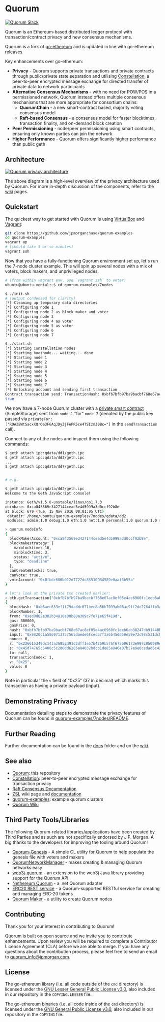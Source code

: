 # Quorum

<a href="https://quorumslack.azurewebsites.net" target="_blank" rel="noopener"><img title="Quorum Slack" src="https://quorumslack.azurewebsites.net/badge.svg" alt="Quorum Slack" /></a>

Quorum is an Ethereum-based distributed ledger protocol with transaction/contract privacy and new consensus mechanisms.

Quorum is a fork of [go-ethereum](https://github.com/ethereum/go-ethereum) and is updated in line with go-ethereum releases.

Key enhancements over go-ethereum:

* __Privacy__ - Quorum supports private transactions and private contracts through public/private state separation and utilising [Constellation](https://github.com/jpmorganchase/constellation), a peer-to-peer encrypted message exchange for directed transfer of private data to network participants
* __Alternative Consensus Mechanisms__ - with no need for POW/POS in a permissioned network, Quorum instead offers multiple consensus mechanisms that are more appropriate for consortium chains:
    * __QuorumChain__ - a new smart-contract based, majority voting consensus model
    * __Raft-based Consensus__ - a consensus model for faster blocktimes, transaction finality, and on-demand block creation
* __Peer Permissioning__ - node/peer permissioning using smart contracts, ensuring only known parties can join the network
* __Higher Performance__ - Quorum offers significantly higher performance than public geth


## Architecture

<a href="https://github.com/jpmorganchase/quorum/wiki/Transaction-Processing#private-transaction-process-flow">![Quorum privacy architecture](https://github.com/jpmorganchase/quorum-docs/raw/master/images/QuorumTransactionProcessing.JPG)</a>

The above diagram is a high-level overview of the privacy architecture used by Quorum. For more in-depth discussion of the components, refer to the [wiki](https://github.com/jpmorganchase/quorum/wiki/) pages.

## Quickstart

The quickest way to get started with Quorum is using [VirtualBox](https://www.virtualbox.org/wiki/Downloads) and [Vagrant](https://www.vagrantup.com/downloads.html):

```sh
git clone https://github.com/jpmorganchase/quorum-examples
cd quorum-examples
vagrant up
# (should take 5 or so minutes)
vagrant ssh
```

Now that you have a fully-functioning Quorum environment set up, let's run the 7-node cluster example. This will spin up several nodes with a mix of voters, block makers, and unprivileged nodes.

```sh
# (from within vagrant env, use `vagrant ssh` to enter)
ubuntu@ubuntu-xenial:~$ cd quorum-examples/7nodes

$ ./init.sh
# (output condensed for clarity)
[*] Cleaning up temporary data directories
[*] Configuring node 1
[*] Configuring node 2 as block maker and voter
[*] Configuring node 3
[*] Configuring node 4 as voter
[*] Configuring node 5 as voter
[*] Configuring node 6
[*] Configuring node 7

$ ./start.sh
[*] Starting Constellation nodes
[*] Starting bootnode... waiting... done
[*] Starting node 1
[*] Starting node 2
[*] Starting node 3
[*] Starting node 4
[*] Starting node 5
[*] Starting node 6
[*] Starting node 7
[*] Unlocking account and sending first transaction
Contract transaction send: TransactionHash: 0xbfb7bfb97ba9bacbf768e67ac8ef05e4ac6960fc1eeb6ab38247db91448b8ec6 waiting to be mined...
true
```

We now have a 7-node Quorum cluster with a [private smart contract](https://github.com/jpmorganchase/quorum-examples/blob/master/examples/7nodes/script1.js) (SimpleStorage) sent from `node 1` "for" `node 7` (denoted by the public key passed via `privateFor: ["ROAZBWtSacxXQrOe3FGAqJDyJjFePR5ce4TSIzmJ0Bc="]` in the `sendTransaction` call).

Connect to any of the nodes and inspect them using the following commands:

```sh
$ geth attach ipc:qdata/dd1/geth.ipc
$ geth attach ipc:qdata/dd2/geth.ipc
...
$ geth attach ipc:qdata/dd7/geth.ipc


# e.g.

$ geth attach ipc:qdata/dd2/geth.ipc
Welcome to the Geth JavaScript console!

instance: Geth/v1.5.0-unstable/linux/go1.7.3
coinbase: 0xca843569e3427144cead5e4d5999a3d0ccf92b8e
at block: 679 (Tue, 15 Nov 2016 00:01:05 UTC)
 datadir: /home/ubuntu/quorum-examples/7nodes/qdata/dd2
 modules: admin:1.0 debug:1.0 eth:1.0 net:1.0 personal:1.0 quorum:1.0 rpc:1.0 txpool:1.0 web3:1.0

> quorum.nodeInfo
{
  blockMakerAccount: "0xca843569e3427144cead5e4d5999a3d0ccf92b8e",
  blockmakestrategy: {
    maxblocktime: 10,
    minblocktime: 3,
    status: "active",
    type: "deadline"
  },
  canCreateBlocks: true,
  canVote: true,
  voteAccount: "0x0fbdc686b912d7722dc86510934589e0aaf3b55a"
}

# let's look at the private txn created earlier:
> eth.getTransaction("0xbfb7bfb97ba9bacbf768e67ac8ef05e4ac6960fc1eeb6ab38247db91448b8ec6")
{
  blockHash: "0xb6aec633ef1f79daddc071bec8a56b7099ab08ac9ff2dc2764ffb34d5a8d15f8",
  blockNumber: 1,
  from: "0xed9d02e382b34818e88b88a309c7fe71e65f419d",
  gas: 300000,
  gasPrice: 0,
  hash: "0xbfb7bfb97ba9bacbf768e67ac8ef05e4ac6960fc1eeb6ab38247db91448b8ec6",
  input: "0x9820c1a5869713757565daede6fcec57f3a6b45d659e59e72c98c531dcba9ed206fd0012c75ce72dc8b48cd079ac08536d3214b1a4043da8cea85be858b39c1d",
  nonce: 0,
  r: "0x226615349dc143a26852d91d2dff1e57b4259b576f675b06173e9972850089e7",
  s: "0x45d74765c5400c5c280dd6285a84032bdcb1de85a846e87b57e9e0cedad6c427",
  to: null,
  transactionIndex: 1,
  v: "0x25",
  value: 0
}
```

Note in particular the `v` field of "0x25" (37 in decimal) which marks this transaction as having a private payload (input).

## Demonstrating Privacy
Documentation detailing steps to demonstrate the privacy features of Quorum can be found in [quorum-examples/7nodes/README](https://github.com/jpmorganchase/quorum-examples/tree/master/examples/7nodes/README.md).

## Further Reading

Further documentation can be found in the [docs](docs/) folder and on the [wiki](https://github.com/jpmorganchase/quorum/wiki/).

## See also

* [Quorum](https://github.com/jpmorganchase/quorum): this repository
* [Constellation](https://github.com/jpmorganchase/constellation): peer-to-peer encrypted message exchange for transaction privacy
* [Raft Consensus Documentation](raft/doc.md)
* [ZSL](https://github.com/jpmorganchase/quorum/wiki/ZSL) wiki page and [documentation](https://github.com/jpmorganchase/zsl-q/blob/master/README.md)
* [quorum-examples](https://github.com/jpmorganchase/quorum-examples): example quorum clusters
* [Quorum Wiki](https://github.com/jpmorganchase/quorum/wiki)

## Third Party Tools/Libraries

The following Quorum-related libraries/applications have been created by Third Parties and as such are not specifically endorsed by J.P. Morgan.  A big thanks to the developers for improving the tooling around Quorum!

* [Quorum-Genesis](https://github.com/davebryson/quorum-genesis) - A simple CL utility for Quorum to help populate the genesis file with voters and makers
* [QuorumNetworkManager](https://github.com/ConsenSys/QuorumNetworkManager) - makes creating & managing Quorum networks easy
* [web3j-quorum](https://github.com/web3j/quorum) - an extension to the web3j Java library providing support for the Quorum API
* [Nethereum Quorum](https://github.com/Nethereum/Nethereum/tree/master/src/Nethereum.Quorum) - a .net Quorum adapter 
* [ERC20 REST service](https://github.com/blk-io/erc20-rest-service) - a Quorum-supported RESTful service for creating and managing ERC-20 tokens
* [Quorum Maker](https://github.com/synechron-finlabs/quorum-maker/tree/development) - a utility to create Quorum nodes

## Contributing

Thank you for your interest in contributing to Quorum!

Quorum is built on open source and we invite you to contribute enhancements. Upon review you will be required to complete a Contributor License Agreement (CLA) before we are able to merge. If you have any questions about the contribution process, please feel free to send an email to [quorum_info@jpmorgan.com](mailto:quorum_info@jpmorgan.com). 

## License

The go-ethereum library (i.e. all code outside of the `cmd` directory) is licensed under the
[GNU Lesser General Public License v3.0](https://www.gnu.org/licenses/lgpl-3.0.en.html), also
included in our repository in the `COPYING.LESSER` file.

The go-ethereum binaries (i.e. all code inside of the `cmd` directory) is licensed under the
[GNU General Public License v3.0](https://www.gnu.org/licenses/gpl-3.0.en.html), also included
in our repository in the `COPYING` file.
